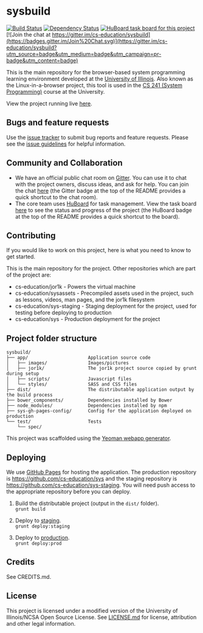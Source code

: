 # sysbuild
[![Build Status](https://travis-ci.org/cs-education/sysbuild.svg?branch=master)](https://travis-ci.org/cs-education/sysbuild)
[![Dependency Status](https://gemnasium.com/cs-education/sysbuild.svg)](https://gemnasium.com/cs-education/sysbuild)
[![HuBoard task board for this project](https://img.shields.io/badge/Hu-Board-7965cc.svg)](https://huboard.com/cs-education/sysbuild)
[![Join the chat at https://gitter.im/cs-education/sysbuild](https://badges.gitter.im/Join%20Chat.svg)](https://gitter.im/cs-education/sysbuild?utm_source=badge&utm_medium=badge&utm_campaign=pr-badge&utm_content=badge)

This is the main repository for the browser-based system programming learning environment developed at the [University of Illinois](http://illinois.edu/).
Also known as the Linux-in-a-browser project, this tool is used in the [CS 241 (System Programming)](https://courses.engr.illinois.edu/cs241/) course
at the University.

View the project running live [here](http://cs-education.github.io/sys/).

## Bugs and feature requests
Use the [issue tracker](https://github.com/cs-education/sysbuild/issues) to submit bug reports and feature requests.
Please see the [issue guidelines](CONTRIBUTING.md#using-the-issue-tracker) for helpful information.

## Community and Collaboration
* We have an official public chat room on [Gitter](https://gitter.im/). You can use it to chat with the project owners,
  discuss ideas, and ask for help. You can join the chat [here](https://gitter.im/cs-education/sysbuild) (the Gitter
  badge at the top of the README provides a quick shortcut to the chat room).
* The core team uses [HuBoard](https://huboard.com/) for task management. View the task board
  [here](https://huboard.com/cs-education/sysbuild) to see the status and progress of the project (the HuBoard badge at
  the top of the README provides a quick shortcut to the board).

## Contributing
If you would like to work on this project, here is what you need to know to get started.

This is the main repository for the project. Other repositories which are part of the project are:
* cs-education/jor1k - Powers the virtual machine
* cs-education/sysassets - Precompiled assets used in the project, such as lessons, videos, man pages, and the jor1k filesystem
* cs-education/sys-staging - Staging deployment for the project, used for testing before deploying to production
* cs-education/sys - Production deployment for the project

## Project folder structure
```
sysbuild/
├── app/                      Application source code
│   ├── images/               Images/pictures
│   ├── jor1k/                The jor1k project source copied by grunt during setup
│   ├── scripts/              Javascript files
│   └── styles/               SASS and CSS files
├── dist/                     The distributable application output by the build process
├── bower_components/         Dependencies installed by Bower
├── node_modules/             Dependencies installed by npm
├── sys-gh-pages-config/      Config for the application deployed on production
└── test/                     Tests
    └── spec/
```

This project was scaffolded using the [Yeoman webapp generator](https://github.com/yeoman/generator-webapp).

## Deploying
We use [GitHub Pages](https://help.github.com/articles/what-are-github-pages) for hosting the application.
The production repository is <https://github.com/cs-education/sys> and the staging repository is <https://github.com/cs-education/sys-staging>.
You will need push access to the appropriate repository before you can deploy.

1. Build the distributable project (output in the `dist/` folder).  
`grunt build`

2. Deploy to [staging](http://cs-education.github.io/sys-staging/).  
`grunt deploy:staging`

4. Deploy to [production](http://cs-education.github.io/sys/).  
`grunt deploy:prod`

## Credits
See CREDITS.md.

## License
This project is licensed under a modified version of the University of Illinois/NCSA Open Source License.
See [LICENSE.md](LICENSE.md) for license, attribution and other legal information.
